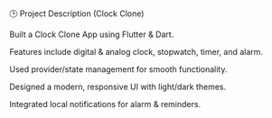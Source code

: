 🕒 Project Description (Clock Clone)

Built a Clock Clone App using Flutter & Dart.

Features include digital & analog clock, stopwatch, timer, and alarm.

Used provider/state management for smooth functionality.

Designed a modern, responsive UI with light/dark themes.

Integrated local notifications for alarm & reminders.
